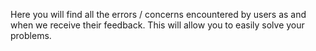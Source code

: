 Here you will find all the errors / concerns encountered by users as and when we receive their feedback. This will allow you to easily solve your problems.
